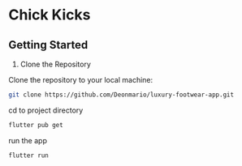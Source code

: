 # Chick Kicks

## Getting Started

1. Clone the Repository

Clone the repository to your local machine:

```bash
git clone https://github.com/Deonmario/luxury-footwear-app.git
```
cd to project directory

```bash
flutter pub get
```

run the app

```bash
flutter run
```
